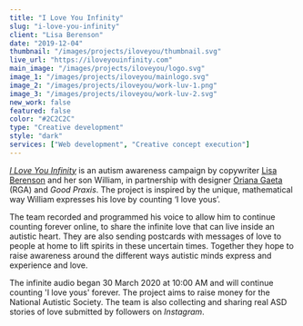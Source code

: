 ```yaml
---
title: "I Love You Infinity"
slug: "i-love-you-infinity"
client: "Lisa Berenson"
date: "2019-12-04"
thumbnail: "/images/projects/iloveyou/thumbnail.svg"
live_url: "https://iloveyouinfinity.com"
main_image: "/images/projects/iloveyou/logo.svg"
image_1: "/images/projects/iloveyou/mainlogo.svg"
image_2: "/images/projects/iloveyou/work-luv-1.png"
image_3: "/images/projects/iloveyou/work-luv-2.svg"
new_work: false
featured: false
color: "#2C2C2C"
type: "Creative development"
style: "dark"
services: ["Web development", "Creative concept execution"]
---
```

_[I Love You Infinity](https://iloveyouinfinity.com)_ is an autism awareness
campaign by copywriter [Lisa Berenson](http://thankyouforlookingatmybook.com/)
and her son William, in partnership with designer [Oriana
Gaeta](http://www.orianagaeta.com/) (RGA) and _Good Praxis_. The project is
inspired by the unique, mathematical way William expresses his love by counting
‘I love yous’.

The team recorded and programmed his voice to allow him to continue counting
forever online, to share the infinite love that can live inside an autistic
heart. They are also sending postcards with messages of love to people at home
to lift spirits in these uncertain times. Together they hope to raise awareness
around the different ways autistic minds express and experience and love.

The infinite audio began 30 March 2020 at 10:00 AM and will continue counting 'I
love yous' forever. The project aims to raise money for the National Autistic
Society. The team is also collecting and sharing real ASD stories of love
submitted by followers on _Instagram_.
